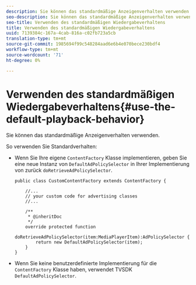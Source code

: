 ```yaml
---
description: Sie können das standardmäßige Anzeigenverhalten verwenden.
seo-description: Sie können das standardmäßige Anzeigenverhalten verwenden.
seo-title: Verwenden des standardmäßigen Wiedergabeverhaltens
title: Verwenden des standardmäßigen Wiedergabeverhaltens
uuid: 7139384c-167a-4cab-816a-c02fb723a5cb
translation-type: tm+mt
source-git-commit: 1985694f99c548284aad6e6b4e070bece230bdf4
workflow-type: tm+mt
source-wordcount: '71'
ht-degree: 0%

---
```



# Verwenden des standardmäßigen Wiedergabeverhaltens{#use-the-default-playback-behavior}

Sie können das standardmäßige Anzeigenverhalten verwenden.

So verwenden Sie Standardverhalten:

* Wenn Sie Ihre eigene `ContentFactory` Klasse implementieren, geben Sie eine neue Instanz von `DefaultAdPolicySelector` in Ihrer Implementierung von zurück `doRetrieveAdPolicySelector`.

   ```
   public class CustomContentFactory extends ContentFactory { 
   
       //... 
       // your custom code for advertising classes 
       //... 
   
       /** 
        * @inheritDoc 
        */ 
       override protected function  
         doRetrieveAdPolicySelector(item:MediaPlayerItem):AdPolicySelector { 
           return new DefaultAdPolicySelector(item); 
       } 
   }
   ```

* Wenn Sie keine benutzerdefinierte Implementierung für die `ContentFactory` Klasse haben, verwendet TVSDK `DefaultAdPolicySelector`.